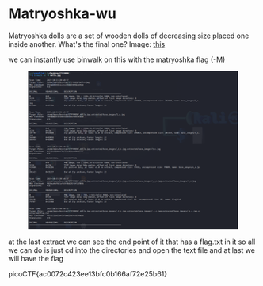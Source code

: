 # Matryoshka-wu

Matryoshka dolls are a set of wooden dolls of decreasing size placed one inside another. What's the final one? Image: [this](https://mercury.picoctf.net/static/b6205dd933ec01c022c4e6acbdf11116/dolls.jpg)

we can instantly use binwalk on this with the matryoshka flag (-M)

<figure><img src="../../../../.gitbook/assets/image (6).png" alt=""><figcaption></figcaption></figure>

at the last extract we can see the end point of it that has a flag.txt in it so all we can do is just cd into the directories and open the text file and at last we will have the flag

picoCTF{ac0072c423ee13bfc0b166af72e25b61}
